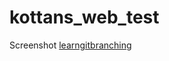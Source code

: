 # kottans_web_test
Screenshot [learngitbranching](https://github.com/xeedyad/kottans_web_test/blob/master/task_0/Screenshot%20at%202016-12-07%2001-24-19.png)
